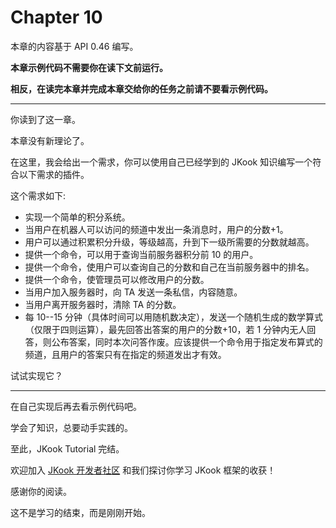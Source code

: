 # Chapter 10

本章的内容基于 API 0.46 编写。

**本章示例代码不需要你在读下文前运行。**

**相反，在读完本章并完成本章交给你的任务之前请不要看示例代码。**

---

你读到了这一章。

本章没有新理论了。

在这里，我会给出一个需求，你可以使用自己已经学到的 JKook 知识编写一个符合以下需求的插件。

这个需求如下:
* 实现一个简单的积分系统。
* 当用户在机器人可以访问的频道中发出一条消息时，用户的分数+1。
* 用户可以通过积累积分升级，等级越高，升到下一级所需要的分数就越高。
* 提供一个命令，可以用于查询当前服务器积分前 10 的用户。
* 提供一个命令，使用户可以查询自己的分数和自己在当前服务器中的排名。
* 提供一个命令，使管理员可以修改用户的分数。
* 当用户加入服务器时，向 TA 发送一条私信，内容随意。
* 当用户离开服务器时，清除 TA 的分数。
* 每 10--15 分钟（具体时间可以用随机数决定），发送一个随机生成的数学算式（仅限于四则运算），最先回答出答案的用户的分数+10，若 1 分钟内无人回答，则公布答案，同时本次问答作废。应该提供一个命令用于指定发布算式的频道，且用户的答案只有在指定的频道发出才有效。

试试实现它？

---

在自己实现后再去看示例代码吧。

学会了知识，总要动手实践的。

至此，JKook Tutorial 完结。

欢迎加入 [JKook 开发者社区](https://kook.top/aecCr6) 和我们探讨你学习 JKook 框架的收获！

感谢你的阅读。

这不是学习的结束，而是刚刚开始。
